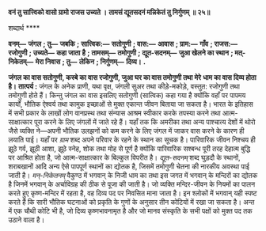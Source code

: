 **वनं तु सात्त्विको वासो ग्रामो राजस उच्यते ।** **तामसं द्यूतसदनं मन्निकेतं तु निर्गुणम् ॥ २५॥** 

शब्दार्थ **** 

**वनम्—** **जंगल** **; तु—** **जबकि** **; सात्त्विक:—** **सतोगुणी** **; वास:—** **आवास** **; ग्राम:—** **गाँव** **; राजस:—** **रजोगुणी** **; उच्यते—** **कहा जाता** **है** **; तामसम्—** **तमोगुणी** **; द्यूत-सदनम्—** **जुआ खेलने का स्थान** **; मत्-निकेतम्—** **मेरा निवास** **; तु—** **लेकिन** **; निर्गुणम्—** **दिव्य।** **.** 

**जंगल का वास सतोगुणी, कस्बे का वास रजोगुणी, जुआ घर का वास तमोगुणी तथा मेरे** **धाम का वास दिव्य होता है।** **तात्पर्य :** जंगल के अनेक प्राणी, यथा वृक्ष, जंगली सुअर तथा कीड़े-मकोड़े, वस्तुत: रजोगुणी तथा तमोगुणी होते हैं। किन्तु जंगल का वास इसलिए सतोगुणी (सात्विक) कहा गया है क्योंकि वहाँ पर पापमय कार्यों, भौतिक ऐश्वर्य तथा कामुक इच्छाओं से मुक्त एकान्त जीवन बिताया जा सकता है। भारत के इतिहास में सभी प्रकार के लाखों लोग वानप्रस्थ तथा संन्यास आश्रम स्वीकार करके तपस्या करने तथा आत्म-साक्षात्कार पूरा करने के लिए जंगलों में जाते रहे हैं। यहाँ तक कि अमरीका तथा अन्य पाश्चात्य देशों में थोरो जैसे व्यक्ति ने—अपनी भौतिक उलझनों को कम करने के लिए जंगल में जाकर वास करने के कारण ही लयाति पाई। यहाँ पर *ग्राम* शब्द अपने परिवार के रहने के स्थान का सूचक है। पारिवारिक जीवन निश्चय ही झूठे गर्व, झूठी आशा, झूठे स्नेह, शोक तथा मोह से पूर्ण है क्योंकि पारिवारिक सश्बन्ध पूरी तरह देहात्म बुद्धि पर आश्रित होता है, जो आत्म-साक्षात्कार के बिल्कुल विपरीत है। *द्यूत-सदनम्* शब्द घुड़दौ के स्थानों, शराबखानों आदि अन्य ऐसे पापपूर्ण स्थानों का द्योतक है, जिसमें तमोगुणी चेतना की नारकीय अवस्था पाई जाती है। *मन्-निकेतनम्* वैकुण्ठ में भगवान् के निजी धाम का तथा इस जगत में भगवान् के मन्दिरों का द्योतक है जिनमें भगवान् के अर्चाविग्रह की ठीक से पूजा की जाती है। जो व्यक्ति मन्दिर-जीवन के नियमों का पालन करते हुए कृष्ण-मन्दिर में रहता है, वह दिव्य पद पर निवसित माना जाता है। इन श्लोकों में भगवान् यही स्पष्ट करते हैं कि सारी भौतिक घटनाओं को प्रकृति के गुणों के अनुसार तीन कोटियों में रखा जा सकता है। अन्त में एक चौथी कोटि भी है, जो दिव्य कृष्णभावनामृत है और जो मानव संस्कृति के सभी पक्षों को मुक्त पद तक उठाने वाला है।  